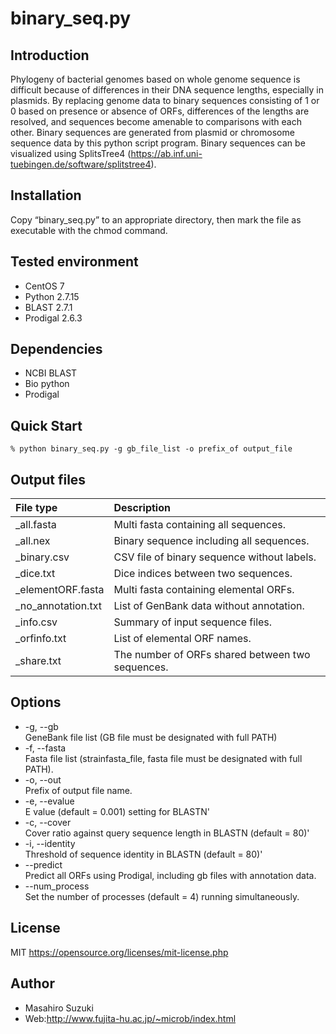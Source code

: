 # binary_seq.py

## Introduction
Phylogeny of bacterial genomes based on whole genome sequence is difficult because of differences in their DNA sequence lengths, especially in plasmids. By replacing genome data to binary sequences consisting of 1 or 0 based on presence or absence of ORFs, differences of the lengths are resolved, and sequences become amenable to comparisons with each other. Binary sequences are generated from plasmid or chromosome sequence data by this python script program. Binary sequences can be visualized using SplitsTree4 (https://ab.inf.uni-tuebingen.de/software/splitstree4).

## Installation
Copy “binary_seq.py” to an appropriate directory, then mark the file as executable with the chmod command.

## Tested environment
- CentOS 7
- Python 2.7.15
- BLAST 2.7.1
- Prodigal 2.6.3

## Dependencies
- NCBI BLAST
- Bio python
- Prodigal 

## Quick Start
```% python binary_seq.py -g gb_file_list -o prefix_of output_file```

## Output files
| File type | Description |
|:----------|:------------|
| _all.fasta | Multi fasta containing all sequences. |
| _all.nex | Binary sequence including all sequences. |
| _binary.csv | CSV file of binary sequence without labels. |
| _dice.txt	 | Dice indices between two sequences. |
| _elementORF.fasta | Multi fasta containing elemental ORFs. |
| _no_annotation.txt | List of GenBank data without annotation. |
| _info.csv	 | Summary of input sequence files. |
| _orfinfo.txt | List of elemental ORF names. |
| _share.txt | The number of ORFs shared between two sequences. |

## Options
- -g, --gb  
GeneBank file list (GB file must be designated with full PATH)
- -f, --fasta  
Fasta file list (strain<TAB>fasta_file, fasta file must be designated with full PATH).
- -o, --out  
Prefix of output file name.
- -e, --evalue  
E value (default = 0.001) setting for BLASTN'
- -c, --cover  
Cover ratio against query sequence length in BLASTN (default = 80)'
- -i, --identity  
Threshold of sequence identity in BLASTN (default = 80)'
- --predict  
Predict all ORFs using Prodigal, including gb files with annotation data.
- --num_process  
Set the number of processes (default = 4) running simultaneously.

## License
MIT
https://opensource.org/licenses/mit-license.php

## Author
- Masahiro Suzuki
- Web:http://www.fujita-hu.ac.jp/~microb/index.html
